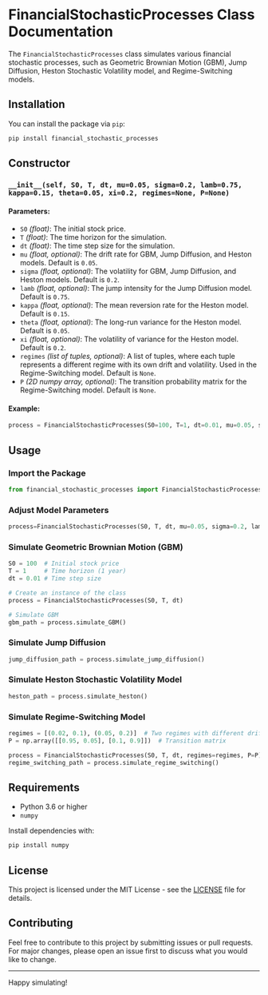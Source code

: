 # FinancialStochasticProcesses Class Documentation

The `FinancialStochasticProcesses` class simulates various financial stochastic processes, such as Geometric Brownian Motion (GBM), Jump Diffusion, Heston Stochastic Volatility model, and Regime-Switching models.
## Installation

You can install the package via `pip`:

```bash
pip install financial_stochastic_processes
```
## Constructor

### `__init__(self, S0, T, dt, mu=0.05, sigma=0.2, lamb=0.75, kappa=0.15, theta=0.05, xi=0.2, regimes=None, P=None)`

#### Parameters:
- `S0` *(float)*: The initial stock price.
- `T` *(float)*: The time horizon for the simulation.
- `dt` *(float)*: The time step size for the simulation.
- `mu` *(float, optional)*: The drift rate for GBM, Jump Diffusion, and Heston models. Default is `0.05`.
- `sigma` *(float, optional)*: The volatility for GBM, Jump Diffusion, and Heston models. Default is `0.2`.
- `lamb` *(float, optional)*: The jump intensity for the Jump Diffusion model. Default is `0.75`.
- `kappa` *(float, optional)*: The mean reversion rate for the Heston model. Default is `0.15`.
- `theta` *(float, optional)*: The long-run variance for the Heston model. Default is `0.05`.
- `xi` *(float, optional)*: The volatility of variance for the Heston model. Default is `0.2`.
- `regimes` *(list of tuples, optional)*: A list of tuples, where each tuple represents a different regime with its own drift and volatility. Used in the Regime-Switching model. Default is `None`.
- `P` *(2D numpy array, optional)*: The transition probability matrix for the Regime-Switching model. Default is `None`.

#### Example:
```python
process = FinancialStochasticProcesses(S0=100, T=1, dt=0.01, mu=0.05, sigma=0.2, lamb=0.75)
```


## Usage

### Import the Package

```python
from financial_stochastic_processes import FinancialStochasticProcesses
```
### Adjust Model Parameters

```python
process=FinancialStochasticProcesses(S0, T, dt, mu=0.05, sigma=0.2, lamb=0.75, kappa=0.15, theta=0.05, xi=0.2, regimes=None, P=None)

```
### Simulate Geometric Brownian Motion (GBM)

```python
S0 = 100  # Initial stock price
T = 1     # Time horizon (1 year)
dt = 0.01 # Time step size

# Create an instance of the class
process = FinancialStochasticProcesses(S0, T, dt)

# Simulate GBM
gbm_path = process.simulate_GBM()
```

### Simulate Jump Diffusion

```python
jump_diffusion_path = process.simulate_jump_diffusion()
```

### Simulate Heston Stochastic Volatility Model

```python
heston_path = process.simulate_heston()
```

### Simulate Regime-Switching Model

```python
regimes = [(0.02, 0.1), (0.05, 0.2)]  # Two regimes with different drifts and volatilities
P = np.array([[0.95, 0.05], [0.1, 0.9]])  # Transition matrix

process = FinancialStochasticProcesses(S0, T, dt, regimes=regimes, P=P)
regime_switching_path = process.simulate_regime_switching()
```

## Requirements

- Python 3.6 or higher
- `numpy`

Install dependencies with:

```bash
pip install numpy
```

## License

This project is licensed under the MIT License - see the [LICENSE](LICENSE) file for details.

## Contributing

Feel free to contribute to this project by submitting issues or pull requests. For major changes, please open an issue first to discuss what you would like to change.

---

Happy simulating!
